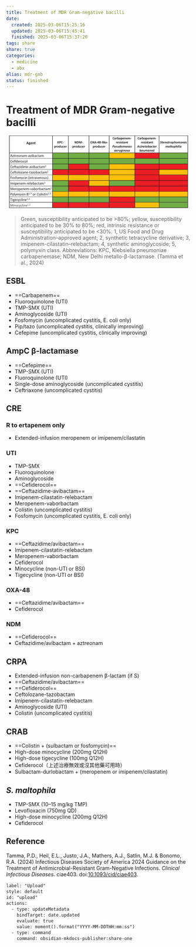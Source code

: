 ```yaml
---
title: Treatment of MDR Gram-negative bacilli
date:
  created: 2025-03-06T15:25:16
  updated: 2025-03-06T15:45:41
  finished: 2025-03-06T15:37:26
tags: share
share: true
categories:
  - medicine
  - abx
alias: mdr-gnb
status: finished
---
```

# Treatment of MDR Gram-negative bacilli  
  
![f3b5d87da5acf2c8d79ff55edb954115_MD5.jpeg](../assets/f3b5d87da5acf2c8d79ff55edb954115_MD5.jpeg)  
> Green, susceptibility anticipated to be >80%; yellow, susceptibility anticipated to be 30% to 80%; red, intrinsic resistance or susceptibility anticipated to be <30%. 1, US Food and Drug Administration–approved agent; 2, synthetic tetracycline derivative; 3, imipenem-cilastatin–relebactam; 4, synthetic aminoglycoside; 5, polymyxin class. Abbreviations: KPC, Klebsiella pneumoniae carbapenemase; NDM, New Delhi metallo-β-lactamase. (Tamma et al., 2024)  
  
<!-- more -->  
  
## ESBL  
- ==Carbapenem==  
- Fluoroquinolone (UTI)  
- TMP-SMX (UTI)  
- Aminoglycoside (UTI)  
- Fosfomycin (uncomplicated cystitis, E. coli only)  
- Pip/tazo (uncomplicated cystitis, clinically improving)  
- Cefepime (uncomplicated cystitis, clinically improving)  
  
## AmpC β-lactamase  
- ==Cefepime==  
- TMP-SMX (UTI)  
- Fluoroquinolone (UTI)  
- Single-dose aminoglycoside (uncomplicated cystitis)  
- Ceftriaxone (uncomplicated cystitis)  
  
## CRE  
### R to ertapenem only  
- Extended-infusion meropenem or imipenem/cilastatin  
### UTI  
- TMP-SMX  
- Fluoroquinolone  
- Aminoglycoside  
- ==Cefiderocol==  
- ==Ceftazidime-avibactam==  
- Imipenem-cilastatin-relebactam  
- Meropenem-vaborbactam  
- Colistin (uncomplicated cystitis)   
- Fosfomycin (uncomplicated cystitis, E. coli only)  
### KPC  
- ==Ceftazidime/avibactam==  
- Imipenem-cilastatin-relebactam  
- Meropenem-vaborbactam  
- Cefiderocol  
- Minocycline (non-UTI or BSI)  
- Tigecycline (non-UTI or BSI)  
### OXA-48  
- ==Ceftazidime/avibactam==  
- Cefiderocol  
### NDM  
- ==Cefiderocol==  
- Ceftazidime/avibactam + aztreonam  
  
## CRPA  
- Extended-infusion non-carbapenem β-lactam (if S)  
- ==Ceftazidime/avibactam==  
- ==Cefiderocol==  
- Ceftolozane-tazobactam  
- Imipenem-cilastatin-relebactam  
- Aminoglycoside (UTI)  
- Colistin (uncomplicated cystitis)  
  
## CRAB  
- ==Colistin + (sulbactam or fosfomycin)==  
- High-dose minocycline (200mg Q12H)  
- High-dose tigecycline (100mg Q12H)  
- Cefiderocol（上述治療無效或沒其他藥可用時）  
- Sulbactam-durlobactam + (meropenem or imipenem/cilastatin)  
  
## *S. maltophila*  
- TMP-SMX (10–15 mg/kg TMP)  
- Levofloxacin (750mg QD)  
- High-dose minocycline (200mg Q12H)  
- Cefiderocol  
  
## Reference  
  
Tamma, P.D., Heil, E.L., Justo, J.A., Mathers, A.J., Satlin, M.J. & Bonomo, R.A. (2024) Infectious Diseases Society of America 2024 Guidance on the Treatment of Antimicrobial-Resistant Gram-Negative Infections. _Clinical Infectious Diseases_. ciae403. doi:[10.1093/cid/ciae403](https://doi.org/10.1093/cid/ciae403).  
  
   
```meta-bind-button  
label: "Upload"  
style: default  
id: "upload"  
actions:  
  - type: updateMetadata  
    bindTarget: date.updated  
    evaluate: true  
    value: moment().format("YYYY-MM-DDTHH:mm:ss")  
  - type: command  
    command: obsidian-mkdocs-publisher:share-one  
```